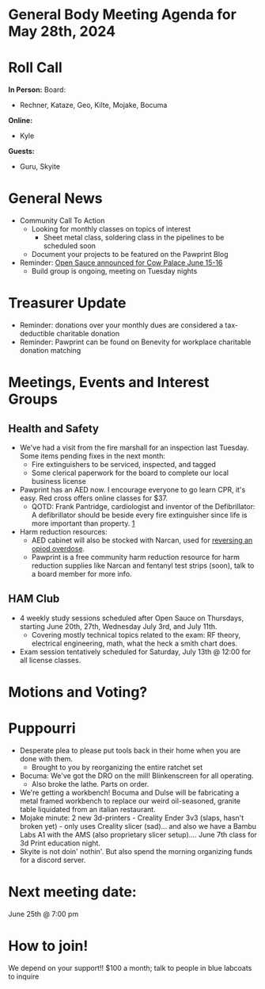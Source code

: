 # General Body Meeting Agenda for May 28th, 2024
# Roll Call
**In Person:**
Board:
* Rechner, Kataze, Geo, Kilte, Mojake, Bocuma

**Online:** 
* Kyle

**Guests:** 
* Guru, Skyite

# General News
- Community Call To Action
  - Looking for monthly classes on topics of interest
     - Sheet metal class, soldering class in the pipelines to be scheduled soon
  - Document your projects to be featured on the Pawprint Blog
- Reminder: [Open Sauce announced for Cow Palace June 15-16](https://opensauce.live/)
  - Build group is ongoing, meeting on Tuesday nights

  
# Treasurer Update
- Reminder: donations over your monthly dues are considered a tax-deductible charitable donation
- Reminder: Pawprint can be found on Benevity for workplace charitable donation matching

# Meetings, Events and Interest Groups

## Health and Safety
- We've had a visit from the fire marshall for an inspection last Tuesday.  Some items pending fixes in the next month:
  - Fire extinguishers to be serviced, inspected, and tagged
  - Some clerical paperwork for the board to complete our local business license
- Pawprint has an AED now. I encourage everyone to go learn CPR, it's easy.  Red cross offers online classes for $37.
  - QOTD: Frank Pantridge, cardiologist and inventor of the Defibrillator: A defibrillator should be beside every fire extinguisher since life is more important than property. [1](https://www.ncbi.nlm.nih.gov/pmc/articles/PMC555899/)
- Harm reduction resources:
  - AED cabinet will also be stocked with Narcan, used for [reversing an opiod overdose](https://narcan.com/opioid-education).
  - Pawprint is a free community harm reduction resource for harm reduction supplies like Narcan and fentanyl test strips (soon), talk to a board member for more info.

## HAM Club
- 4 weekly study sessions scheduled after Open Sauce on Thursdays, starting June 20th, 27th, Wednesday July 3rd, and July 11th. 
  - Covering mostly technical topics related to the exam: RF theory, electrical engineering, math, what the heck a smith chart does.
- Exam session tentatively scheduled for Saturday, July 13th @ 12:00 for all license classes.
  
# Motions and Voting?

    
# Puppourri
- Desperate plea to please put tools back in their home when you are done with them.
  - Brought to you by reorganizing the entire ratchet set
- Bocuma: We've got the DRO on the mill!  Blinkenscreen for all operating.
  - Also broke the lathe.  Parts on order.
- We're getting a workbench!  Bocuma and Dulse will be fabricating a metal framed workbench to replace our weird oil-seasoned, granite table liquidated from an italian restaurant.
- Mojake minute:  2 new 3d-printers - Creality Ender 3v3 (slaps, hasn't broken yet) - only uses Creality slicer (sad)... and also we have a Bambu Labs A1 with the AMS (also proprietary slicer setup).... June 7th class for 3d Print education night.
- Skyite is not doin' nothin'.  But also spend the morning organizing funds for a discord server.



# Next meeting date:
June 25th @ 7:00 pm

# How to join!
We depend on your support!! $100 a month; talk to people in blue labcoats to inquire
